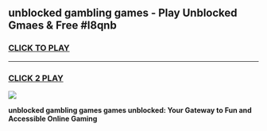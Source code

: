 
## unblocked gambling games - Play Unblocked Gmaes & Free #l8qnb
<h3>
<a href="https://news.freeplayer.one?title=unblocked_gambling_games&ref=03M">CLICK TO PLAY</a></h3>
<hr>

<h3>
<a href="https://news.freeplayer.one?title=unblocked_gambling_games&ref=03M">CLICK 2 PLAY</a>
  
</h3>

<a href="https://news.freeplayer.one?title=unblocked_gambling_games&ref=03M"><img src="https://clearcache.store/games.png"></a>


**unblocked gambling games games unblocked: Your Gateway to Fun and Accessible Online Gaming**
